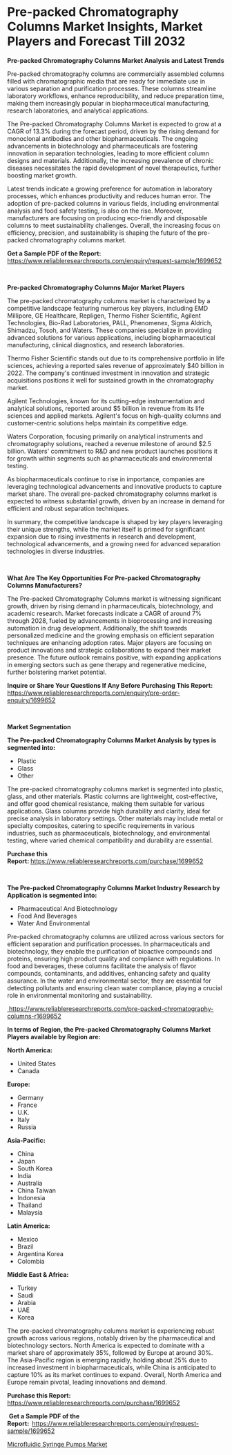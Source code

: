 <p><h1>Pre-packed Chromatography Columns Market Insights, Market Players and Forecast Till 2032</h1></p><p><strong>Pre-packed Chromatography Columns Market Analysis and Latest Trends</strong></p>
<p><p>Pre-packed chromatography columns are commercially assembled columns filled with chromatographic media that are ready for immediate use in various separation and purification processes. These columns streamline laboratory workflows, enhance reproducibility, and reduce preparation time, making them increasingly popular in biopharmaceutical manufacturing, research laboratories, and analytical applications.</p><p>The Pre-packed Chromatography Columns Market is expected to grow at a CAGR of 13.3% during the forecast period, driven by the rising demand for monoclonal antibodies and other biopharmaceuticals. The ongoing advancements in biotechnology and pharmaceuticals are fostering innovation in separation technologies, leading to more efficient column designs and materials. Additionally, the increasing prevalence of chronic diseases necessitates the rapid development of novel therapeutics, further boosting market growth.</p><p>Latest trends indicate a growing preference for automation in laboratory processes, which enhances productivity and reduces human error. The adoption of pre-packed columns in various fields, including environmental analysis and food safety testing, is also on the rise. Moreover, manufacturers are focusing on producing eco-friendly and disposable columns to meet sustainability challenges. Overall, the increasing focus on efficiency, precision, and sustainability is shaping the future of the pre-packed chromatography columns market.</p></p>
<p><strong>Get a Sample PDF of the Report:&nbsp;</strong> <a href="https://www.reliableresearchreports.com/enquiry/request-sample/1699652?utm_campaign=2954&utm_medium=2&utm_source=Github&utm_content=ia&utm_term=27032025&utm_id=pre-packed-chromatography-columns">https://www.reliableresearchreports.com/enquiry/request-sample/1699652</a></p>
<p>&nbsp;</p>
<p><strong>Pre-packed Chromatography Columns Major Market Players</strong></p>
<p><p>The pre-packed chromatography columns market is characterized by a competitive landscape featuring numerous key players, including EMD Millipore, GE Healthcare, Repligen, Thermo Fisher Scientific, Agilent Technologies, Bio-Rad Laboratories, PALL, Phenomenex, Sigma Aldrich, Shimadzu, Tosoh, and Waters. These companies specialize in providing advanced solutions for various applications, including biopharmaceutical manufacturing, clinical diagnostics, and research laboratories.</p><p>Thermo Fisher Scientific stands out due to its comprehensive portfolio in life sciences, achieving a reported sales revenue of approximately $40 billion in 2022. The company's continued investment in innovation and strategic acquisitions positions it well for sustained growth in the chromatography market.</p><p>Agilent Technologies, known for its cutting-edge instrumentation and analytical solutions, reported around $5 billion in revenue from its life sciences and applied markets. Agilent's focus on high-quality columns and customer-centric solutions helps maintain its competitive edge.</p><p>Waters Corporation, focusing primarily on analytical instruments and chromatography solutions, reached a revenue milestone of around $2.5 billion. Waters' commitment to R&D and new product launches positions it for growth within segments such as pharmaceuticals and environmental testing.</p><p>As biopharmaceuticals continue to rise in importance, companies are leveraging technological advancements and innovative products to capture market share. The overall pre-packed chromatography columns market is expected to witness substantial growth, driven by an increase in demand for efficient and robust separation techniques.</p><p>In summary, the competitive landscape is shaped by key players leveraging their unique strengths, while the market itself is primed for significant expansion due to rising investments in research and development, technological advancements, and a growing need for advanced separation technologies in diverse industries.</p></p>
<p>&nbsp;</p>
<p><strong>What Are The Key Opportunities For Pre-packed Chromatography Columns Manufacturers?</strong></p>
<p><p>The Pre-packed Chromatography Columns market is witnessing significant growth, driven by rising demand in pharmaceuticals, biotechnology, and academic research. Market forecasts indicate a CAGR of around 7% through 2028, fueled by advancements in bioprocessing and increasing automation in drug development. Additionally, the shift towards personalized medicine and the growing emphasis on efficient separation techniques are enhancing adoption rates. Major players are focusing on product innovations and strategic collaborations to expand their market presence. The future outlook remains positive, with expanding applications in emerging sectors such as gene therapy and regenerative medicine, further bolstering market potential.</p></p>
<p><strong>Inquire or Share Your Questions If Any Before Purchasing This Report:</strong> <a href="https://www.reliableresearchreports.com/enquiry/pre-order-enquiry/1699652?utm_campaign=2954&utm_medium=2&utm_source=Github&utm_content=ia&utm_term=27032025&utm_id=pre-packed-chromatography-columns">https://www.reliableresearchreports.com/enquiry/pre-order-enquiry/1699652</a></p>
<p>&nbsp;</p>
<p><strong>Market Segmentation</strong></p>
<p><strong>The Pre-packed Chromatography Columns Market Analysis by types is segmented into:</strong></p>
<p><ul><li>Plastic</li><li>Glass</li><li>Other</li></ul></p>
<p><p>The pre-packed chromatography columns market is segmented into plastic, glass, and other materials. Plastic columns are lightweight, cost-effective, and offer good chemical resistance, making them suitable for various applications. Glass columns provide high durability and clarity, ideal for precise analysis in laboratory settings. Other materials may include metal or specialty composites, catering to specific requirements in various industries, such as pharmaceuticals, biotechnology, and environmental testing, where varied chemical compatibility and durability are essential.</p></p>
<p><strong>Purchase this Report:&nbsp;</strong><a href="https://www.reliableresearchreports.com/purchase/1699652?utm_campaign=2954&utm_medium=2&utm_source=Github&utm_content=ia&utm_term=27032025&utm_id=pre-packed-chromatography-columns">https://www.reliableresearchreports.com/purchase/1699652</a></p>
<p>&nbsp;</p>
<p><strong>The Pre-packed Chromatography Columns Market Industry Research by Application is segmented into:</strong></p>
<p><ul><li>Pharmaceutical And Biotechnology</li><li>Food And Beverages</li><li>Water And Environmental</li></ul></p>
<p><p>Pre-packed chromatography columns are utilized across various sectors for efficient separation and purification processes. In pharmaceuticals and biotechnology, they enable the purification of bioactive compounds and proteins, ensuring high product quality and compliance with regulations. In food and beverages, these columns facilitate the analysis of flavor compounds, contaminants, and additives, enhancing safety and quality assurance. In the water and environmental sector, they are essential for detecting pollutants and ensuring clean water compliance, playing a crucial role in environmental monitoring and sustainability.</p></p>
<p><a href="https://www.reliableresearchreports.com/pre-packed-chromatography-columns-r1699652?utm_campaign=2954&utm_medium=2&utm_source=Github&utm_content=ia&utm_term=27032025&utm_id=pre-packed-chromatography-columns">&nbsp;https://www.reliableresearchreports.com/pre-packed-chromatography-columns-r1699652</a></p>
<p><strong>In terms of Region, the Pre-packed Chromatography Columns Market Players available by Region are:</strong></p>
<p>
    <p> <strong> North America: </strong>
        <ul>
            <li>United States</li>
            <li>Canada</li>
        </ul>
        </p> 
    <p> <strong> Europe: </strong>
        <ul>
            <li>Germany</li>
            <li>France</li>
            <li>U.K.</li>
            <li>Italy</li>
            <li>Russia</li>
        </ul>
        </p> 
    <p> <strong> Asia-Pacific: </strong>
        <ul>
            <li>China</li>
            <li>Japan</li>
            <li>South Korea</li>
            <li>India</li>
            <li>Australia</li>
            <li>China Taiwan</li>
            <li>Indonesia</li>
            <li>Thailand</li>
            <li>Malaysia</li>
        </ul>
        </p> 
    <p> <strong> Latin America: </strong>
        <ul>
            <li>Mexico</li>
            <li>Brazil</li>
            <li>Argentina Korea</li>
            <li>Colombia</li>
        </ul>
        </p> 
    <p> <strong> Middle East & Africa: </strong>
        <ul>
            <li>Turkey</li>
            <li>Saudi</li>
            <li>Arabia</li>
            <li>UAE</li>
            <li>Korea</li>
        </ul>
    </p>
    </p>
<p><p>The pre-packed chromatography columns market is experiencing robust growth across various regions, notably driven by the pharmaceutical and biotechnology sectors. North America is expected to dominate with a market share of approximately 35%, followed by Europe at around 30%. The Asia-Pacific region is emerging rapidly, holding about 25% due to increased investment in biopharmaceuticals, while China is anticipated to capture 10% as its market continues to expand. Overall, North America and Europe remain pivotal, leading innovations and demand.</p></p>
<p><strong>Purchase this Report: </strong><a href="https://www.reliableresearchreports.com/purchase/1699652?utm_campaign=2954&utm_medium=2&utm_source=Github&utm_content=ia&utm_term=27032025&utm_id=pre-packed-chromatography-columns">https://www.reliableresearchreports.com/purchase/1699652</a></p>
<p>&nbsp;<strong>Get a Sample PDF of the Report:&nbsp;&nbsp;</strong><a href="https://www.reliableresearchreports.com/enquiry/request-sample/1699652?utm_campaign=2954&utm_medium=2&utm_source=Github&utm_content=ia&utm_term=27032025&utm_id=pre-packed-chromatography-columns">https://www.reliableresearchreports.com/enquiry/request-sample/1699652</a></p>
<p><strong></strong></p>
<p><p><a href="https://github.com/BryceTownsendr/Market-Research-Report-List-7/blob/main/microfluidic-syringe-pumps-market.md?utm_campaign=2954&utm_medium=2&utm_source=Github&utm_content=ia&utm_term=27032025&utm_id=pre-packed-chromatography-columns">Microfluidic Syringe Pumps Market</a></p></p>